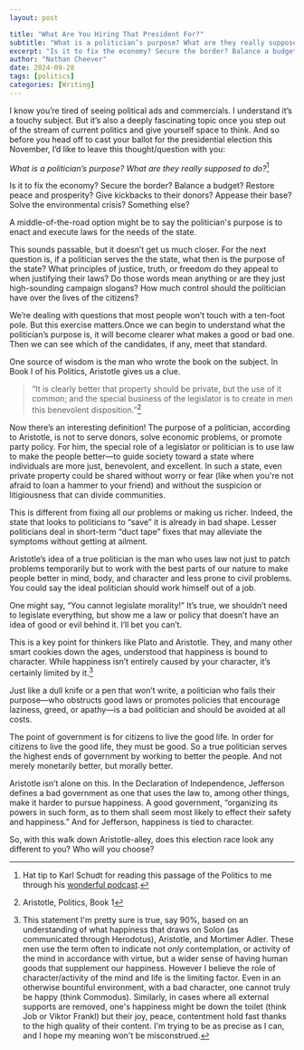 ```yaml
---
layout: post

title: "What Are You Hiring That President For?"
subtitle: "What is a politician’s purpose? What are they really supposed to do?"
excerpt: "Is it to fix the economy? Secure the border? Balance a budget? Restore peace and prosperity? Give kickbacks to their donors? Appease their base? Solve the environmental crisis? Something else?"
author: "Nathan Cheever"
date: 2024-09-28
tags: [politics]
categories: [Writing]
---
```


I know you’re tired of seeing political ads and commercials. I understand it’s a touchy subject. But it’s also a deeply fascinating topic once you step out of the stream of current politics and give yourself space to think. And so before you head off to cast your ballot for the presidential election this November, I’d like to leave this thought/question with you:

*What is a politician’s purpose? What are they really supposed to do?*[^1]

Is it to fix the economy? Secure the border? Balance a budget? Restore peace and prosperity? Give kickbacks to their donors? Appease their base? Solve the environmental crisis? Something else?

A middle-of-the-road option might be to say the politician's purpose is to enact and execute laws for the needs of the state.

This sounds passable, but it doesn’t get us much closer. For the next question is, if a politician serves the the state, what then is the purpose of the state? What principles of justice, truth, or freedom do they appeal to when justifying their laws? Do those words mean anything or are they just high-sounding campaign slogans? How much control should the politician have over the lives of the citizens?

We’re dealing with questions that most people won’t touch with a ten-foot pole. But this exercise matters.Once we can begin to understand what the politician’s purpose is, it will become clearer what makes a good or bad one. Then we can see which of the candidates, if any, meet that standard.

One source of wisdom is the man who wrote the book on the subject. In Book I of his Politics, Aristotle gives us a clue. 
> “It is clearly better that property should be private, but the use of it common; and the special business of the legislator is to create in men this benevolent disposition.”[^2]

Now there’s an interesting definition! The purpose of a politician, according to Aristotle, is not to serve donors, solve economic problems, or promote party policy. For him, the special role of a legislator or politician is to use law to make the people better—to guide society toward a state where individuals are more just, benevolent, and excellent. In such a state, even private property could be shared without worry or fear (like when you're not afraid to loan a hammer to your friend) and without the suspicion or litigiousness that can divide communities.

This is different from fixing all our problems or making us richer. Indeed, the state that looks to politicians to “save” it is already in bad shape. Lesser politicians deal in short-term “duct tape” fixes that may alleviate the symptoms without getting at ailment.

Aristotle’s idea of a true politician is the man who uses law not just to patch problems temporarily but to work with the best parts of our nature to make people better in mind, body, and character and less prone to civil problems. You could say the ideal politician should work himself out of a job.

One might say, “You cannot legislate morality!” It’s true, we shouldn’t need to legislate everything, but show me a law or policy that doesn’t have an idea of good or evil behind it. I’ll bet you can’t.

This is a key point for thinkers like Plato and Aristotle. They, and many other smart cookies down the ages, understood that happiness is bound to character. While happiness isn’t entirely caused by your character, it’s certainly limited by it.[^3]

Just like a dull knife or a pen that won’t write, a politician who fails their purpose—who obstructs good laws or promotes policies that encourage laziness, greed, or apathy—is a bad politician and should be avoided at all costs.

The point of government is for citizens to live the good life. In order for citizens to live the good life, they must be good. So a true politician serves the highest ends of government by working to better the people. And not merely monetarily better, but morally better.

Aristotle isn’t alone on this. In the Declaration of Independence, Jefferson defines a bad government as one that uses the law to, among other things, make it harder to pursue happiness. A good government, “organizing its powers in such form, as to them shall seem most likely to effect their safety and happiness.” And for Jefferson, happiness is tied to character.

So, with this walk down Aristotle-alley, does this election race look any different to you? Who will you choose?

[^1]: Hat tip to Karl Schudt for reading this passage of the Politics to me through his [wonderful podcast](https://www.soulsteading.life/). 
[^2]: Aristotle, Politics, Book 1
[^3]: This statement I'm pretty sure is true, say 90%, based on an understanding of what happiness that draws on Solon (as communicated through Herodotus), Aristotle, and Mortimer Adler. These men use the term often to indicate not *only* contemplation, or activity of the mind in accordance with virtue, but a wider sense of having human goods that supplement our happiness. However I believe the role of character/activity of the mind and life is the limiting factor. Even in an otherwise bountiful environment, with a bad character, one cannot truly be happy (think Commodus). Similarly, in cases where all external supports are removed, one's happiness might be down the toilet (think Job or Viktor Frankl) but their joy, peace, contentment hold fast thanks to the high quality of their content. I'm trying to be as precise as I can, and I hope my meaning won't be misconstrued.
